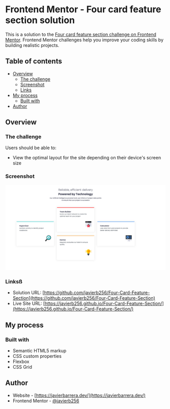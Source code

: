 # Frontend Mentor - Four card feature section solution

This is a solution to the [Four card feature section challenge on Frontend Mentor](https://www.frontendmentor.io/challenges/four-card-feature-section-weK1eFYK). Frontend Mentor challenges help you improve your coding skills by building realistic projects.

## Table of contents

- [Overview](#overview)
  - [The challenge](#the-challenge)
  - [Screenshot](#screenshot)
  - [Links](#links)
- [My process](#my-process)
  - [Built with](#built-with)
- [Author](#author)

## Overview

### The challenge

Users should be able to:

- View the optimal layout for the site depending on their device's screen size

### Screenshot

![screenshot](./images/Screenshot.png)

### Linksß

- Solution URL: [https://github.com/javierb256/Four-Card-Feature-Section](https://github.com/javierb256/Four-Card-Feature-Section)
- Live Site URL: [https://javierb256.github.io/Four-Card-Feature-Section/](https://javierb256.github.io/Four-Card-Feature-Section/)

## My process

### Built with

- Semantic HTML5 markup
- CSS custom properties
- Flexbox
- CSS Grid

## Author

- Website - [https://javierbarrera.dev/](https://javierbarrera.dev/)
- Frontend Mentor - [@javierb256](https://www.frontendmentor.io/profile/javierb256)
